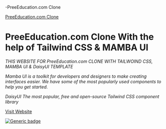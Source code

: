 -PreeEducation.com Clone

[PreeEducation.com Clone]()

# PreeEducation.com Clone With the help of Tailwind CSS & MAMBA UI

*THIS WEBSITE FOR PreeEducation.com CLONE WITH TAILWOIND CSS, MAMBA UI & DaisyUI TEMPLATE*


*Mamba UI is a toolkit for developers and designers to make creating interfaces easier. We have some of the most popularly used components to help you get started.*

*DaisyUI
The most popular, free and open-source
Tailwind CSS component library*

[Visit Website](https://education.maharashtra.gov.in/)

[![Generic badge](https://img.shields.io/badge/Live-STATUS-<COLOR>.svg)](http://127.0.0.1:5500/index.html)